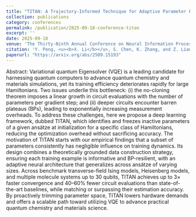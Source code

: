 ```yaml
---
title: "TITAN: A Trajectory-Informed Technique for Adaptive Parameter Freezing in Large-Scale VQE"
collection: publications
category: conferences
permalink: /publication/2025-09-18-conference-titan
excerpt: ''
date: 2025-09-18
venue: 'The Thirty-Ninth Annual Conference on Neural Information Processing Systems (NeurIPS 2025)'
citation: 'Y. Peng, <u><b>X. Li</b></u>, S. Chen, K. Zhang, and Z. Liang, Y. Wang, and Y. Du. Waiting for proceedings'
paperurl: "https://arxiv.org/abs/2509.15193"
---
```


Abstract: Variational quantum Eigensolver (VQE) is a leading candidate for harnessing quantum computers to advance quantum chemistry and materials simulations, yet its
training efficiency deteriorates rapidly for large Hamiltonians. Two issues underlie
this bottleneck: (i) the no-cloning theorem imposes a linear growth in circuit evaluations with the number of parameters per gradient step; and (ii) deeper circuits
encounter barren plateaus (BPs), leading to exponentially increasing measurement
overheads. To address these challenges, here we propose a deep learning framework, dubbed TITAN, which identifies and freezes inactive parameters of a given
ansätze at initialization for a specific class of Hamiltonians, reducing the optimization overhead without sacrificing accuracy. The motivation of TITAN starts with our
empirical findings that a subset of parameters consistently has negligible influence
on training dynamics. Its design combines a theoretically grounded data construction strategy, ensuring each training example is informative and BP-resilient, with
an adaptive neural architecture that generalizes across ansätze of varying sizes.
Across benchmark transverse-field Ising models, Heisenberg models, and multiple
molecule systems up to 30 qubits, TITAN achieves up to 3× faster convergence and
40–60% fewer circuit evaluations than state-of-the-art baselines, while matching or
surpassing their estimation accuracy. By proactively trimming parameter space,
TITAN lowers hardware demands and offers a scalable path toward utilizing VQE
to advance practical quantum chemistry and materials science.

